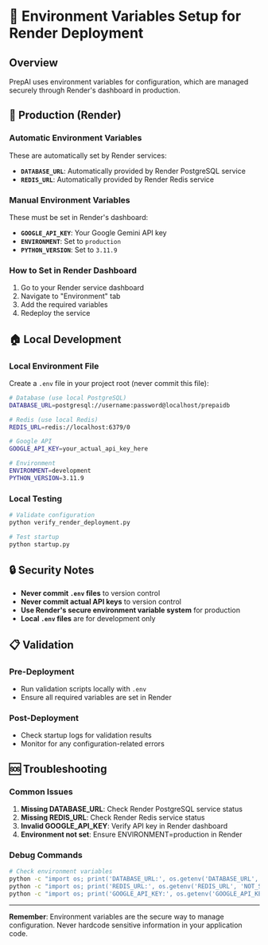 # 🔐 Environment Variables Setup for Render Deployment

## Overview
PrepAI uses environment variables for configuration, which are managed securely through Render's dashboard in production.

## 🚀 Production (Render)

### Automatic Environment Variables
These are automatically set by Render services:

- **`DATABASE_URL`**: Automatically provided by Render PostgreSQL service
- **`REDIS_URL`**: Automatically provided by Render Redis service

### Manual Environment Variables
These must be set in Render's dashboard:

- **`GOOGLE_API_KEY`**: Your Google Gemini API key
- **`ENVIRONMENT`**: Set to `production`
- **`PYTHON_VERSION`**: Set to `3.11.9`

### How to Set in Render Dashboard
1. Go to your Render service dashboard
2. Navigate to "Environment" tab
3. Add the required variables
4. Redeploy the service

## 🏠 Local Development

### Local Environment File
Create a `.env` file in your project root (never commit this file):

```bash
# Database (use local PostgreSQL)
DATABASE_URL=postgresql://username:password@localhost/prepaidb

# Redis (use local Redis)
REDIS_URL=redis://localhost:6379/0

# Google API
GOOGLE_API_KEY=your_actual_api_key_here

# Environment
ENVIRONMENT=development
PYTHON_VERSION=3.11.9
```

### Local Testing
```bash
# Validate configuration
python verify_render_deployment.py

# Test startup
python startup.py
```

## 🔒 Security Notes

- **Never commit `.env` files** to version control
- **Never commit actual API keys** to version control
- **Use Render's secure environment variable system** for production
- **Local `.env` files** are for development only

## 📋 Validation

### Pre-Deployment
- Run validation scripts locally with `.env`
- Ensure all required variables are set in Render

### Post-Deployment
- Check startup logs for validation results
- Monitor for any configuration-related errors

## 🆘 Troubleshooting

### Common Issues
1. **Missing DATABASE_URL**: Check Render PostgreSQL service status
2. **Missing REDIS_URL**: Check Render Redis service status
3. **Invalid GOOGLE_API_KEY**: Verify API key in Render dashboard
4. **Environment not set**: Ensure ENVIRONMENT=production in Render

### Debug Commands
```bash
# Check environment variables
python -c "import os; print('DATABASE_URL:', os.getenv('DATABASE_URL', 'NOT_SET'))"
python -c "import os; print('REDIS_URL:', os.getenv('REDIS_URL', 'NOT_SET'))"
python -c "import os; print('GOOGLE_API_KEY:', os.getenv('GOOGLE_API_KEY', 'NOT_SET')[:10] + '...')"
```

---

**Remember**: Environment variables are the secure way to manage configuration. Never hardcode sensitive information in your application code.
